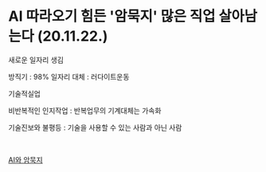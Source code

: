 # AI 따라오기 힘든 '암묵지' 많은 직업 살아남는다 (20.11.22.)

새로운 일자리 생김

방직기 : 98% 일자리 대체 : 러다이트운동

기술적실업

비반복적인 인지작업  :  반복업무의 기계대체는 가속화

기술진보와 불평등 : 기술을 사용할 수 있는 사람과 아닌 사람

<br>
 
[AI와 암묵지](https://www.joongang.co.kr/article/23925465#home)